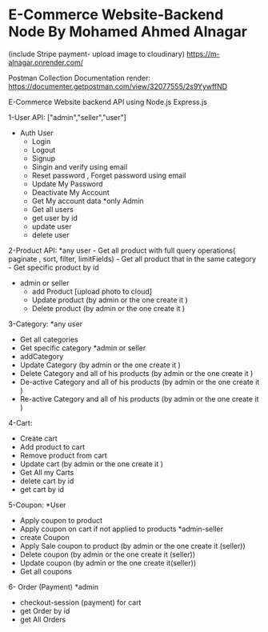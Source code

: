 # E-Commerce Website-Backend Node By Mohamed Ahmed Alnagar
 (include Stripe payment- upload image to cloudinary)
https://m-alnagar.onrender.com/

Postman Collection Documentation render:
https://documenter.getpostman.com/view/32077555/2s9YywffND



E-Commerce Website backend API using Node.js Express.js

1-User API: ["admin","seller","user"]
  * Auth User
    - Login
    - Logout
    - Signup
    - Singin and verify using email
    - Reset password , Forget password using email
    - Update My Password 
    - Deactivate My Account
    - Get My account data
  *only Admin
    - Get all users
    - get user by id
    - update user
    - delete user

2-Product API:
  *any user
    - Get all product with full query operations( paginate , sort, filter, limitFields)
    - Get all product that in the same category
    - Get specific product by id
  * admin or seller 
    - add Product [upload photo to cloud] 
    - Update product (by admin or the one create it )
    - Delete product (by admin or the one create it )

3-Category:
 *any user
   - Get all categories
   - Get specific category
 *admin or seller
   - addCategory
   - Update Category (by admin or the one create it )
   - Delete Category and all of his products (by admin or the one create it )
   - De-active Category and all of his products (by admin or the one create it )
   - Re-active Category and all of his products (by admin or the one create it )

4-Cart:
  - Create cart
  - Add product to cart
  - Remove product from cart
  - Update cart (by admin or the one create it )
  - Get All my Carts
  - delete cart by id
  - get cart by id

5-Coupon:
 *User
  - Apply coupon to product
  - Apply coupon on cart if not applied to products
 *admin-seller
  - create Coupon
  - Apply Sale coupon to product (by admin or the one create it (seller))
  - Delete coupon (by admin or the one create it (seller))
  - Update coupon (by admin or the one create it(seller))
  - Get all coupons

6- Order (Payment)
 *admin
  - checkout-session (payment) for cart
  - get Order by id
  - get All Orders
   
